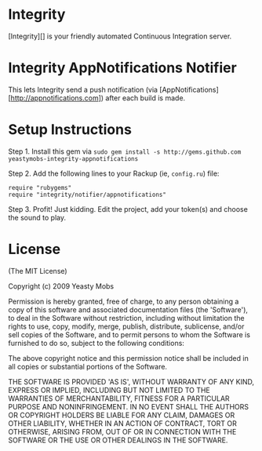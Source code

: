 Integrity
=========

[Integrity][] is your friendly automated Continuous Integration server.

Integrity AppNotifications Notifier
===========================

This lets Integrity send a push notification (via [AppNotifications][http://appnotifications.com]) after each build is made.

Setup Instructions
==================

Step 1. Install this gem via `sudo gem install -s http://gems.github.com 
yeastymobs-integrity-appnotifications`

Step 2. Add the following lines to your Rackup (ie, `config.ru`) file:

    require "rubygems"
    require "integrity/notifier/appnotifications"
  
Step 3. Profit! Just kidding. Edit the project, add your token(s) and choose the sound to play.

License
=======

(The MIT License)

Copyright (c) 2009 Yeasty Mobs

Permission is hereby granted, free of charge, to any person obtaining
a copy of this software and associated documentation files (the
'Software'), to deal in the Software without restriction, including
without limitation the rights to use, copy, modify, merge, publish,
distribute, sublicense, and/or sell copies of the Software, and to
permit persons to whom the Software is furnished to do so, subject to
the following conditions:

The above copyright notice and this permission notice shall be
included in all copies or substantial portions of the Software.

THE SOFTWARE IS PROVIDED 'AS IS', WITHOUT WARRANTY OF ANY KIND,
EXPRESS OR IMPLIED, INCLUDING BUT NOT LIMITED TO THE WARRANTIES OF
MERCHANTABILITY, FITNESS FOR A PARTICULAR PURPOSE AND NONINFRINGEMENT.
IN NO EVENT SHALL THE AUTHORS OR COPYRIGHT HOLDERS BE LIABLE FOR ANY
CLAIM, DAMAGES OR OTHER LIABILITY, WHETHER IN AN ACTION OF CONTRACT,
TORT OR OTHERWISE, ARISING FROM, OUT OF OR IN CONNECTION WITH THE
SOFTWARE OR THE USE OR OTHER DEALINGS IN THE SOFTWARE.

